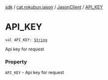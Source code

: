 [sdk](../../index.md) / [cat.rokubun.jason](../index.md) / [JasonClient](index.md) / [API_KEY](./-a-p-i_-k-e-y.md)

# API_KEY

`val API_KEY: `[`String`](https://kotlinlang.org/api/latest/jvm/stdlib/kotlin/-string/index.html)

Api key for request

### Property

`API_KEY` - Api key for request